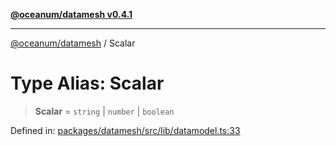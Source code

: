 [**@oceanum/datamesh v0.4.1**](../README.md)

***

[@oceanum/datamesh](../README.md) / Scalar

# Type Alias: Scalar

> **Scalar** = `string` \| `number` \| `boolean`

Defined in: [packages/datamesh/src/lib/datamodel.ts:33](https://github.com/oceanum-io/oceanum-js/blob/6ea95bc75340e32d4166044b1046d4453dd46745/packages/datamesh/src/lib/datamodel.ts#L33)
